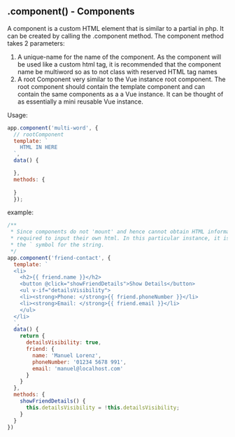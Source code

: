 ## .component() - Components
A component is a custom HTML element that is similar to a partial in php. It can be
created by calling the .component method. The component method takes 2 parameters:
1. A unique-name for the name of the component. As the component will be used like a
   custom html tag, it is recommended that the component name be multiword so as to not
   class with reserved HTML tag names
1. A root Component very similar to the Vue instance root component. The root component
   should contain the template component and can contain the same components as a a Vue
   instance. It can be thought of as essentially a mini reusable Vue instance. 

Usage:
```js
app.component('multi-word', {
  // rootComponent
  template: `
    HTML IN HERE
  `,
  data() {

  },
  methods: {
    
  }
  });
```

example:
```js
/**
 * Since components do not 'mount' and hence cannot obtain HTML information, they are
 * required to input their own html. In this particular instance, it is better to use
 * the ` symbol for the string.
 */
app.component('friend-contact', {
  template: `
  <li>
    <h2>{{ friend.name }}</h2>
    <button @click="showFriendDetails">Show Details</button>
    <ul v-if="detailsVisibility">
    <li><strong>Phone: </strong>{{ friend.phoneNumber }}</li>
    <li><strong>Email: </strong>{{ friend.email }}</li>
    </ul>
  </li>
  `,
  data() {
    return {
      detailsVisibility: true,
      friend: {
        name: 'Manuel Lorenz',
        phoneNumber: '01234 5678 991',
        email: 'manuel@localhost.com'
      }
    }
  },
  methods: {
    showFriendDetails() {
      this.detailsVisibility = !this.detailsVisibility;
    }
  }
})
```